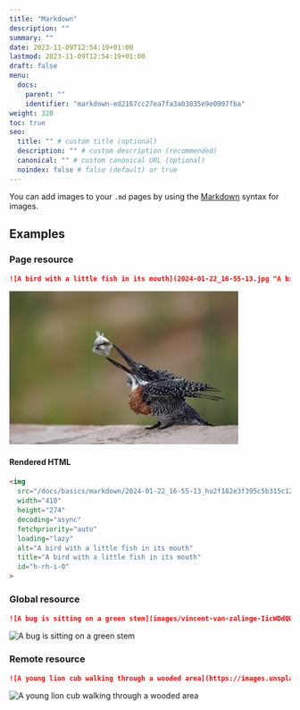 ```yaml
---
title: "Markdown"
description: ""
summary: ""
date: 2023-11-09T12:54:19+01:00
lastmod: 2023-11-09T12:54:19+01:00
draft: false
menu:
  docs:
    parent: ""
    identifier: "markdown-ed2167cc27ea7fa3a03835e9e0907fba"
weight: 320
toc: true
seo:
  title: "" # custom title (optional)
  description: "" # custom description (recommended)
  canonical: "" # custom canonical URL (optional)
  noindex: false # false (default) or true
---
```


You can add images to your `.md` pages by using the [Markdown](https://daringfireball.net/projects/markdown/syntax#img) syntax for images.

## Examples

### Page resource

```md
![A bird with a little fish in its mouth](2024-01-22_16-55-13.jpg "A bird with a little fish in its mouth")
```

![A bird with a little fish in its mouth](2024-01-22_16-55-13.jpg "A bird with a little fish in its mouth")

#### Rendered HTML

```html
<img
  src="/docs/basics/markdown/2024-01-22_16-55-13_hu2f182e3f395c5b315c12df5e4e37e701_15767_410x274_resize_q85_h2_lanczos.webp"
  width="410"
  height="274"
  decoding="async"
  fetchpriority="auto"
  loading="lazy"
  alt="A bird with a little fish in its mouth"
  title="A bird with a little fish in its mouth"
  id="h-rh-i-0"
>
```

### Global resource

```md
![A bug is sitting on a green stem](images/vincent-van-zalinge-IicWDdQUfsQ-unsplash.jpg)
```

![A bug is sitting on a green stem](images/vincent-van-zalinge-IicWDdQUfsQ-unsplash.jpg)

### Remote resource

```md
![A young lion cub walking through a wooded area](https://images.unsplash.com/photo-1703237307519-104c7aebf46c?w=500&auto=format&fit=crop&q=60&ixlib=rb-4.0.3&ixid=M3wxMjA3fDB8MHxwcm9maWxlLXBhZ2V8M3x8fGVufDB8fHx8fA%3D%3D)
```

![A young lion cub walking through a wooded area](https://images.unsplash.com/photo-1703237307519-104c7aebf46c?w=500&auto=format&fit=crop&q=60&ixlib=rb-4.0.3&ixid=M3wxMjA3fDB8MHxwcm9maWxlLXBhZ2V8M3x8fGVufDB8fHx8fA%3D%3D)

